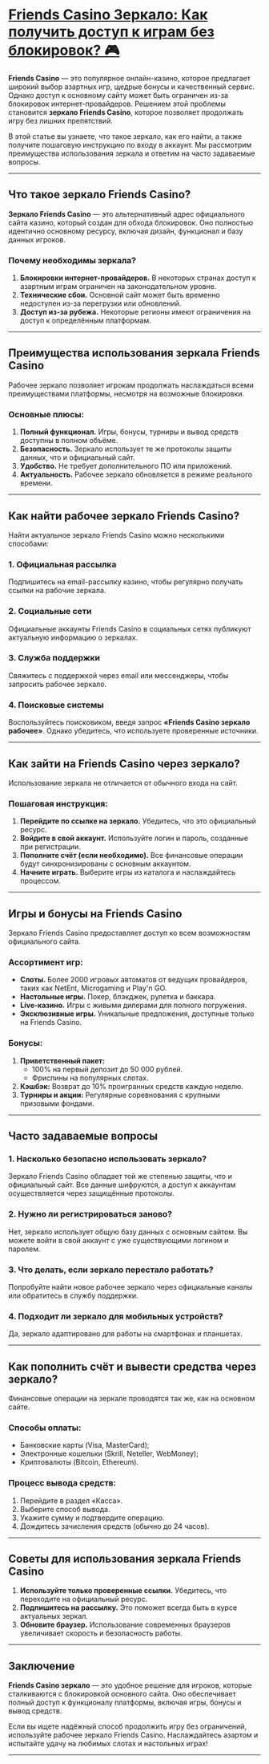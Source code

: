 # [Friends Casino Зеркало: Как получить доступ к играм без блокировок? 🎮](https://gofriends.vc/FRJUD)

**Friends Casino** — это популярное онлайн-казино, которое предлагает широкий выбор азартных игр, щедрые бонусы и качественный сервис. Однако доступ к основному сайту может быть ограничен из-за блокировок интернет-провайдеров. Решением этой проблемы становится **зеркало Friends Casino**, которое позволяет продолжать игру без лишних препятствий.

В этой статье вы узнаете, что такое зеркало, как его найти, а также получите пошаговую инструкцию по входу в аккаунт. Мы рассмотрим преимущества использования зеркала и ответим на часто задаваемые вопросы.

***

## Что такое зеркало Friends Casino?

**Зеркало Friends Casino** — это альтернативный адрес официального сайта казино, который создан для обхода блокировок. Оно полностью идентично основному ресурсу, включая дизайн, функционал и базу данных игроков.

### Почему необходимы зеркала?

1. **Блокировки интернет-провайдеров.**
   В некоторых странах доступ к азартным играм ограничен на законодательном уровне.
2. **Технические сбои.**
   Основной сайт может быть временно недоступен из-за перегрузки или обновлений.
3. **Доступ из-за рубежа.**
   Некоторые регионы имеют ограничения на доступ к определённым платформам.

***

## Преимущества использования зеркала Friends Casino

Рабочее зеркало позволяет игрокам продолжать наслаждаться всеми преимуществами платформы, несмотря на возможные блокировки.

### Основные плюсы:

1. **Полный функционал.**
   Игры, бонусы, турниры и вывод средств доступны в полном объёме.
2. **Безопасность.**
   Зеркало использует те же протоколы защиты данных, что и официальный сайт.
3. **Удобство.**
   Не требует дополнительного ПО или приложений.
4. **Актуальность.**
   Рабочее зеркало обновляется в режиме реального времени.

***

## Как найти рабочее зеркало Friends Casino?

Найти актуальное зеркало Friends Casino можно несколькими способами:

### 1. Официальная рассылка

Подпишитесь на email-рассылку казино, чтобы регулярно получать ссылки на рабочие зеркала.

### 2. Социальные сети

Официальные аккаунты Friends Casino в социальных сетях публикуют актуальную информацию о зеркалах.

### 3. Служба поддержки

Свяжитесь с поддержкой через email или мессенджеры, чтобы запросить рабочее зеркало.

### 4. Поисковые системы

Воспользуйтесь поисковиком, введя запрос **«Friends Casino зеркало рабочее»**. Однако убедитесь, что используете проверенные источники.

***

## Как зайти на Friends Casino через зеркало?

Использование зеркала не отличается от обычного входа на сайт.

### Пошаговая инструкция:

1. **Перейдите по ссылке на зеркало.**
   Убедитесь, что это официальный ресурс.
2. **Войдите в свой аккаунт.**
   Используйте логин и пароль, созданные при регистрации.
3. **Пополните счёт (если необходимо).**
   Все финансовые операции будут синхронизированы с основным аккаунтом.
4. **Начните играть.**
   Выберите игры из каталога и наслаждайтесь процессом.

***

## Игры и бонусы на Friends Casino

Зеркало Friends Casino предоставляет доступ ко всем возможностям официального сайта.

### Ассортимент игр:

* **Слоты.** Более 2000 игровых автоматов от ведущих провайдеров, таких как NetEnt, Microgaming и Play'n GO.
* **Настольные игры.** Покер, блэкджек, рулетка и баккара.
* **Live-казино.** Игры с живыми дилерами для полного погружения.
* **Эксклюзивные игры.** Уникальные предложения, доступные только на Friends Casino.

### Бонусы:

1. **Приветственный пакет:**
   * 100% на первый депозит до 50 000 рублей.
   * Фриспины на популярных слотах.
2. **Кэшбэк:**
   Возврат до 10% проигранных средств каждую неделю.
3. **Турниры и акции:**
   Регулярные соревнования с крупными призовыми фондами.

***

## Часто задаваемые вопросы

### 1. Насколько безопасно использовать зеркало?

Зеркало Friends Casino обладает той же степенью защиты, что и официальный сайт. Все данные шифруются, а доступ к аккаунтам осуществляется через защищённые протоколы.

### 2. Нужно ли регистрироваться заново?

Нет, зеркало использует общую базу данных с основным сайтом. Вы можете войти в свой аккаунт с уже существующими логином и паролем.

### 3. Что делать, если зеркало перестало работать?

Попробуйте найти новое рабочее зеркало через официальные каналы или обратитесь в службу поддержки.

### 4. Подходит ли зеркало для мобильных устройств?

Да, зеркало адаптировано для работы на смартфонах и планшетах.

***

## Как пополнить счёт и вывести средства через зеркало?

Финансовые операции на зеркале проводятся так же, как на основном сайте.

### Способы оплаты:

* Банковские карты (Visa, MasterCard);
* Электронные кошельки (Skrill, Neteller, WebMoney);
* Криптовалюты (Bitcoin, Ethereum).

### Процесс вывода средств:

1. Перейдите в раздел «Касса».
2. Выберите способ вывода.
3. Укажите сумму и подтвердите операцию.
4. Дождитесь зачисления средств (обычно до 24 часов).

***

## Советы для использования зеркала Friends Casino

1. **Используйте только проверенные ссылки.**
   Убедитесь, что переходите на официальный ресурс.
2. **Подпишитесь на рассылку.**
   Это поможет всегда быть в курсе актуальных зеркал.
3. **Обновите браузер.**
   Использование современных браузеров увеличивает скорость и безопасность работы.

***

## Заключение

**Friends Casino зеркало** — это удобное решение для игроков, которые сталкиваются с блокировкой основного сайта. Оно обеспечивает полный доступ к функционалу платформы, включая игры, бонусы и вывод средств.

Если вы ищете надёжный способ продолжить игру без ограничений, используйте рабочее зеркало Friends Casino. Наслаждайтесь азартом и испытайте удачу на любимых слотах и настольных играх!

***
